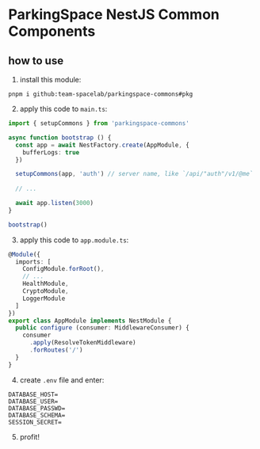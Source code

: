 # ParkingSpace NestJS Common Components
## how to use
1. install this module:
```
pnpm i github:team-spacelab/parkingspace-commons#pkg
```
2. apply this code to `main.ts`:
```ts
import { setupCommons } from 'parkingspace-commons'

async function bootstrap () {
  const app = await NestFactory.create(AppModule, {
    bufferLogs: true
  })

  setupCommons(app, 'auth') // server name, like `/api/"auth"/v1/@me`
  
  // ...

  await app.listen(3000)
}

bootstrap()
```
3. apply this code to `app.module.ts`:
```ts
@Module({
  imports: [
    ConfigModule.forRoot(),
    // ...
    HealthModule,
    CryptoModule,
    LoggerModule
  ]
})
export class AppModule implements NestModule {
  public configure (consumer: MiddlewareConsumer) {
    consumer
      .apply(ResolveTokenMiddleware)
      .forRoutes('/')
  }
}
```
4. create `.env` file and enter:
```env
DATABASE_HOST=
DATABASE_USER=
DATABASE_PASSWD=
DATABASE_SCHEMA=
SESSION_SECRET=
```
5. profit!
